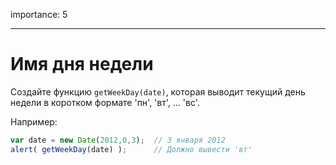 importance: 5

---

# Имя дня недели

Создайте функцию `getWeekDay(date)`, которая выводит текущий день недели в коротком формате 'пн', 'вт',  ... 'вс'.

Например:

```js no-beautify
var date = new Date(2012,0,3);  // 3 января 2012
alert( getWeekDay(date) );      // Должно вывести 'вт'
```

